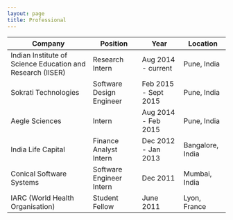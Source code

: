 ```yaml
---
layout: page
title: Professional
---
```


Company   | Position   | Year   |   Location 
------------   |   -------------   |   -------------   |   -------------
Indian Institute of Science Education and Research (IISER)	|    Research Intern   | Aug 2014 - current | Pune, India 
Sokrati Technologies | Software Design Engineer | Feb 2015 - Sept 2015 | Pune, India   
Aegle Sciences | Intern | Aug 2014 - Feb 2015 | Pune, India   
India Life Capital | Finance Analyst Intern | Dec 2012 - Jan 2013 | Bangalore, India  
Conical Software Systems | Software Engineer Intern | Dec 2011 | Mumbai, India   
IARC (World Health Organisation) | Student Fellow | June 2011 | Lyon, France    

